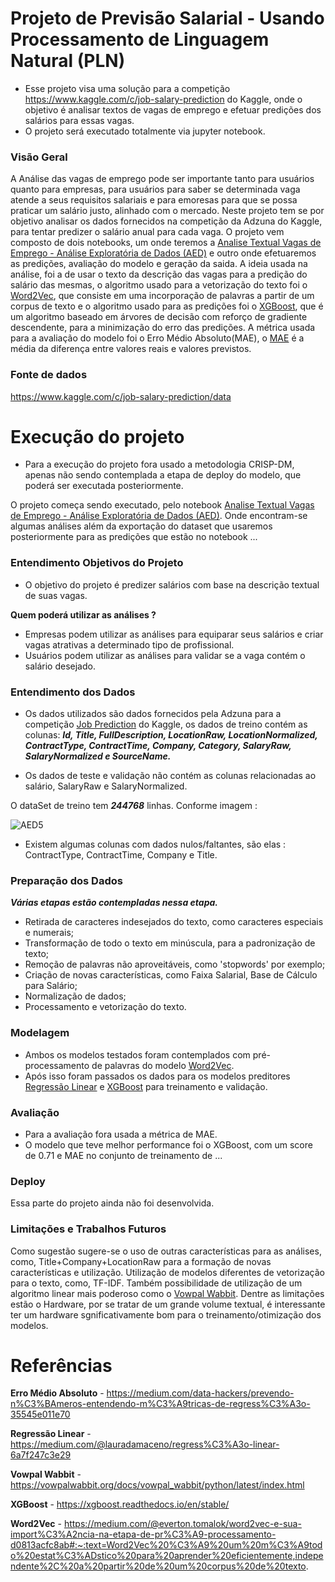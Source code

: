 # Projeto de Previsão Salarial - Usando Processamento de Linguagem Natural (PLN)

* Esse projeto visa uma solução para a competição https://www.kaggle.com/c/job-salary-prediction do Kaggle, onde o objetivo é analisar textos de vagas de emprego e efetuar predições dos salários para essas vagas.
* O projeto será executado totalmente via jupyter notebook.

### Visão Geral
A Análise das vagas de emprego pode ser importante tanto para usuários quanto para empresas, para usuários para saber se determinada vaga atende a seus requisitos salariais e para emoresas para que se possa praticar um salário justo, alinhado com o mercado. Neste projeto tem se por objetivo analisar os dados fornecidos na competição da Adzuna do Kaggle, para tentar predizer o salário anual para cada vaga.
O projeto vem composto de dois notebooks, um onde teremos a [Analise Textual Vagas de Emprego - Análise Exploratória de Dados (AED)](/PredictSalary_RegressionProblemExample_AED.ipynb) e outro onde efetuaremos as predições, avaliação do modelo e geração da saida.
A ideia usada na análise, foi a de usar o texto da descrição das vagas para a predição do salário das mesmas, o algoritmo usado para a vetorização do texto foi o [Word2Vec](https://medium.com/@everton.tomalok/word2vec-e-sua-import%C3%A2ncia-na-etapa-de-pr%C3%A9-processamento-d0813acfc8ab#:~:text=Word2Vec%20%C3%A9%20um%20m%C3%A9todo%20estat%C3%ADstico%20para%20aprender%20eficientemente,independente%2C%20a%20partir%20de%20um%20corpus%20de%20texto.), que consiste em uma incorporação de palavras a partir de um corpus de texto e o algoritmo usado para as predições foi o [XGBoost](https://xgboost.readthedocs.io/en/stable/), que é um algoritmo baseado em árvores de decisão com reforço de gradiente descendente, para a minimização do erro das predições.
A métrica usada para a avaliação do modelo foi o Erro Médio Absoluto(MAE), o [MAE](https://medium.com/data-hackers/prevendo-n%C3%BAmeros-entendendo-m%C3%A9tricas-de-regress%C3%A3o-35545e011e70) é a média da diferença entre valores reais e valores previstos.

### Fonte de dados

https://www.kaggle.com/c/job-salary-prediction/data

# Execução do projeto

* Para a execução do projeto fora usado a metodologia CRISP-DM, apenas não sendo contemplada a etapa de deploy do modelo, que poderá ser executada posteriormente.

O projeto começa sendo executado, pelo notebook [Analise Textual Vagas de Emprego - Análise Exploratória de Dados (AED)](/PredictSalary_RegressionProblemExample_AED.ipynb). Onde encontram-se algumas análises além da exportação do dataset que usaremos posteriormente para as predições que estão no notebook ...

### Entendimento Objetivos do Projeto 

* O objetivo do projeto é predizer salários com base na descrição textual de suas vagas.

**Quem poderá utilizar as análises ?**
* Empresas podem utilizar as análises para equiparar seus salários e criar vagas atrativas a determinado tipo de profissional.
* Usuários podem utilizar as análises para validar se a vaga contém o salário desejado.

### Entendimento dos Dados

* Os dados utilizados são dados fornecidos pela Adzuna para a competição [Job Prediction](https://www.kaggle.com/c/job-salary-prediction) do Kaggle, os dados de treino contém as colunas:
***Id, Title, FullDescription, LocationRaw, LocationNormalized, ContractType, ContractTime, Company, Category, SalaryRaw, SalaryNormalized e SourceName.***

* Os dados de teste e validação não contém as colunas relacionadas ao salário, SalaryRaw e SalaryNormalized.

O dataSet de treino tem ***244768*** linhas. Conforme imagem : 

![AED5](https://user-images.githubusercontent.com/61605612/148666686-c971e04d-bdc4-423e-b8b8-1bef1e2e27b8.jpg)
* Existem algumas colunas com dados nulos/faltantes, são elas : ContractType, ContractTime, Company e Title.

### Preparação dos Dados

***Várias etapas estão contempladas nessa etapa.***

* Retirada de caracteres indesejados do texto, como caracteres especiais e numerais;
* Transformação de todo o texto em minúscula, para a padronização de texto;
* Remoção de palavras não aproveitáveis, como 'stopwords' por exemplo; 
* Criação de novas características, como Faixa Salarial, Base de Cálculo para Salário;
* Normalização de dados;
* Processamento e vetorização do texto. 

### Modelagem

* Ambos os modelos testados foram contemplados com pré-processamento de palavras do modelo [Word2Vec](https://medium.com/@everton.tomalok/word2vec-e-sua-import%C3%A2ncia-na-etapa-de-pr%C3%A9-processamento-d0813acfc8ab#:~:text=Word2Vec%20%C3%A9%20um%20m%C3%A9todo%20estat%C3%ADstico%20para%20aprender%20eficientemente,independente%2C%20a%20partir%20de%20um%20corpus%20de%20texto.).
*  Após isso foram passados os dados para os modelos preditores [Regressão Linear](https://medium.com/@lauradamaceno/regress%C3%A3o-linear-6a7f247c3e29) e [XGBoost](https://xgboost.readthedocs.io/en/stable/) para treinamento e validação.

### Avaliação

* Para a avaliação fora usada a métrica de MAE. 
* O modelo que teve melhor performance foi o XGBoost, com um score de 0.71 e MAE no conjunto de treinamento de ...

### Deploy

Essa parte do projeto ainda não foi desenvolvida.

### Limitações e Trabalhos Futuros

Como sugestão sugere-se o uso de outras características para as análises, como, Title+Company+LocationRaw para a formação de novas características e utilização. Utilização de modelos diferentes de vetorização para o texto, como, TF-IDF. Também possibilidade de utilização de um algoritmo linear mais poderoso como o [Vowpal Wabbit](https://vowpalwabbit.org/docs/vowpal_wabbit/python/latest/index.html). Dentre as limitações estão o Hardware, por se tratar de um grande volume textual, é interessante ter um hardware sgnificativamente bom para o treinamento/otimização dos modelos.


# Referências 

**Erro Médio Absoluto** - https://medium.com/data-hackers/prevendo-n%C3%BAmeros-entendendo-m%C3%A9tricas-de-regress%C3%A3o-35545e011e70

**Regressão Linear** - https://medium.com/@lauradamaceno/regress%C3%A3o-linear-6a7f247c3e29

**Vowpal Wabbit** - https://vowpalwabbit.org/docs/vowpal_wabbit/python/latest/index.html

**XGBoost** - https://xgboost.readthedocs.io/en/stable/

**Word2Vec** - https://medium.com/@everton.tomalok/word2vec-e-sua-import%C3%A2ncia-na-etapa-de-pr%C3%A9-processamento-d0813acfc8ab#:~:text=Word2Vec%20%C3%A9%20um%20m%C3%A9todo%20estat%C3%ADstico%20para%20aprender%20eficientemente,independente%2C%20a%20partir%20de%20um%20corpus%20de%20texto.


